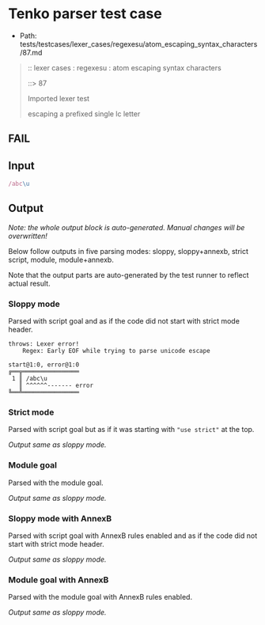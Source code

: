 # Tenko parser test case

- Path: tests/testcases/lexer_cases/regexesu/atom_escaping_syntax_characters/87.md

> :: lexer cases : regexesu : atom escaping syntax characters
>
> ::> 87
>
> Imported lexer test
>
> escaping a prefixed single lc letter

## FAIL

## Input

`````js
/abc\u
`````

## Output

_Note: the whole output block is auto-generated. Manual changes will be overwritten!_

Below follow outputs in five parsing modes: sloppy, sloppy+annexb, strict script, module, module+annexb.

Note that the output parts are auto-generated by the test runner to reflect actual result.

### Sloppy mode

Parsed with script goal and as if the code did not start with strict mode header.

`````
throws: Lexer error!
    Regex: Early EOF while trying to parse unicode escape

start@1:0, error@1:0
╔══╦════════════════
 1 ║ /abc\u
   ║ ^^^^^^------- error
╚══╩════════════════

`````

### Strict mode

Parsed with script goal but as if it was starting with `"use strict"` at the top.

_Output same as sloppy mode._

### Module goal

Parsed with the module goal.

_Output same as sloppy mode._

### Sloppy mode with AnnexB

Parsed with script goal with AnnexB rules enabled and as if the code did not start with strict mode header.

_Output same as sloppy mode._

### Module goal with AnnexB

Parsed with the module goal with AnnexB rules enabled.

_Output same as sloppy mode._
